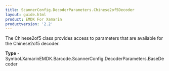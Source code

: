 ```yaml
---
title: ScannerConfig.DecoderParameters.Chinese2of5Decoder
layout: guide.html 
product: EMDK For Xamarin 
productversion: '2.2' 
---
```

The Chinese2of5 class provides access to parameters that are available for the Chinese2of5 decoder.

**Type** - Symbol.XamarinEMDK.Barcode.ScannerConfig.DecoderParameters.BaseDecoder




